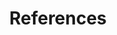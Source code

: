 ---
title: References
layout: about
permalink: /references.html
# Edit the markdown on in this file to describe your collection
# Look in _includes/feature for options to easily add features to the page
---